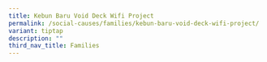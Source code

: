 ```yaml
---
title: Kebun Baru Void Deck Wifi Project
permalink: /social-causes/families/kebun-baru-void-deck-wifi-project/
variant: tiptap
description: ""
third_nav_title: Families
---
```

